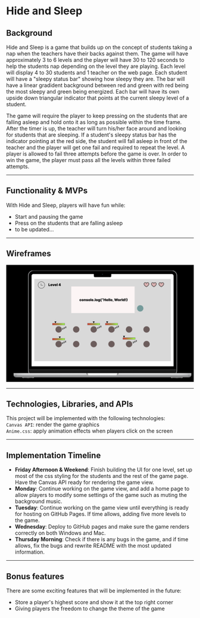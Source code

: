 # Hide and Sleep  

## Background  
Hide and Sleep is a game that builds up on the concept of students taking a nap when the teachers have their backs against them. The game will have approximately 3 to 6 levels and the player will have 30 to 120 seconds to help the students nap depending on the level they are playing. Each level will display 4 to 30 students and 1 teacher on the web page. Each student will have a "sleepy status bar" showing how sleepy they are. The bar will have a linear gradident background between red and green with red being the most sleepy and green being energized. Each bar will have its own upside down triangular indicator that points at the current sleepy level of a student.  

The game will require the player to keep pressing on the students that are falling asleep and hold onto it as long as possible within the time frame. After the timer is up, the teacher will turn his/her face around and looking for students that are sleeping. If a student's sleepy status bar has the indicator pointing at the red side, the student will fall asleep in front of the teacher and the player will get one fail and required to repeat the level. A player is allowed to fail three attempts before the game is over. In order to win the game, the player must pass all the levels within three failed attempts.

----
## Functionality & MVPs  
With Hide and Sleep, players will have fun while:  
- Start and pausing the game
- Press on the students that are falling asleep
- to be updated...

----
## Wireframes
![Hide and Sleep Wireframe](src/images/wireframe.png)  

----
## Technologies, Libraries, and APIs
This project will be implemented with the following technologies:  
`Canvas API`: render the game graphics  
`Anime.css`: apply animation effects when players click on the screen

----
## Implementation Timeline
- __Friday Afternoon & Weekend__: Finish building the UI for one level, set up most of the css styling for the students and the rest of the game page. Have the Canvas API ready for rendering the game view.
- __Monday__: Continue working on the game view, and add a home page to allow players to modify some settings of the game such as muting the background music.
- __Tuesday__: Continue working on the game view until everything is ready for hosting on GitHub Pages. If time allows, adding five more levels to the game.
- __Wednesday__: Deploy to GitHub pages and make sure the game renders correctly on both Windows and Mac.
- __Thursday Morning__: Check if there is any bugs in the game, and if time allows, fix the bugs and rewrite README with the most updated information.

----
## Bonus features
There are some exciting features that will be implemented in the future:  
- Store a player's highest score and show it at the top right corner
- Giving players the freedom to change the theme of the game
